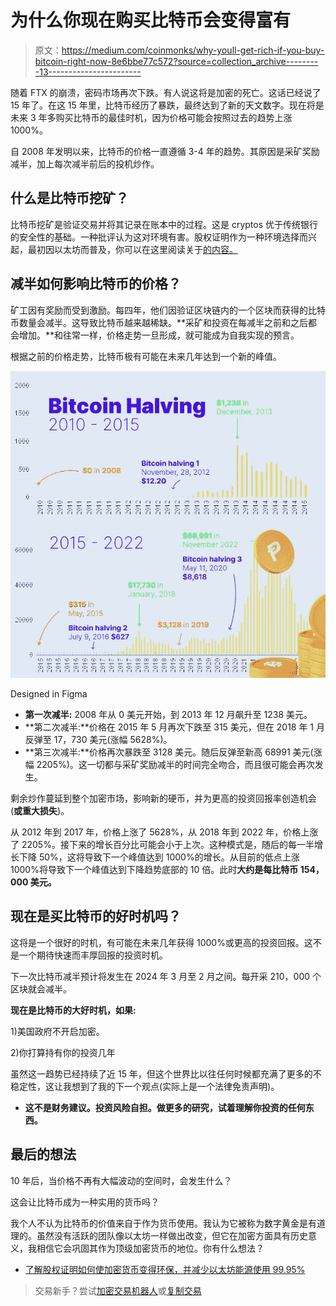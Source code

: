 # 为什么你现在购买比特币会变得富有

> 原文：<https://medium.com/coinmonks/why-youll-get-rich-if-you-buy-bitcoin-right-now-8e6bbe77c572?source=collection_archive---------13----------------------->

随着 FTX 的崩溃，密码市场再次下跌。有人说这将是加密的死亡。这话已经说了 15 年了。在这 15 年里，比特币经历了暴跌，最终达到了新的天文数字。现在将是未来 3 年多购买比特币的最佳时机，因为价格可能会按照过去的趋势上涨 1000%。

自 2008 年发明以来，比特币的价格一直遵循 3-4 年的趋势。其原因是采矿奖励减半，加上每次减半前后的投机炒作。

## 什么是比特币挖矿？

比特币挖矿是验证交易并将其记录在账本中的过程。这是 cryptos 优于传统银行的安全性的基础。一种批评认为这对环境有害。股权证明作为一种环境选择而兴起，最初因以太坊而普及，你可以在这里阅读关于[的内容。](/@aidanmcmurray/why-proof-of-stake-is-the-future-5d885f6d0dea)

## 减半如何影响比特币的价格？

矿工因有奖励而受到激励。每四年，他们因验证区块链内的一个区块而获得的比特币数量会减半。这导致比特币越来越稀缺。**采矿和投资在每减半之前和之后都会增加。**和往常一样，价格走势一旦形成，就可能成为自我实现的预言。

根据之前的价格走势，比特币极有可能在未来几年达到一个新的峰值。

![](img/5b05447f2027693ae37c9aed5ce3b89c.png)

Designed in Figma

*   **第一次减半:** 2008 年从 0 美元开始，到 2013 年 12 月飙升至 1238 美元。
*   **第二次减半:**价格在 2015 年 5 月再次下跌至 315 美元，但在 2018 年 1 月反弹至 17，730 美元(涨幅 5628%)。
*   **第三次减半:**价格再次暴跌至 3128 美元。随后反弹至新高 68991 美元(涨幅 2205%)。这一切都与采矿奖励减半的时间完全吻合，而且很可能会再次发生。

剩余炒作蔓延到整个加密市场，影响新的硬币，并为更高的投资回报率创造机会(**或重大损失**)。

从 2012 年到 2017 年，价格上涨了 5628%，从 2018 年到 2022 年，价格上涨了 2205%。接下来的增长百分比可能会小于上次。这种模式是，随后的每一半增长下降 50%，这将导致下一个峰值达到 1000%的增长。从目前的低点上涨 1000%将导致下一个峰值达到下降趋势底部的 10 倍。此时**大约是每比特币 154，000 美元。**

## 现在是买比特币的好时机吗？

这将是一个很好的时机，有可能在未来几年获得 1000%或更高的投资回报。这不是一个期待快速而丰厚回报的投资时机。

下一次比特币减半预计将发生在 2024 年 3 月至 2 月之间。每开采 210，000 个区块就会减半。

**现在是比特币的大好时机，如果:**

1)美国政府不开启加密。

2)你打算持有你的投资几年

虽然这一趋势已经持续了近 15 年，但这个世界比以往任何时候都充满了更多的不稳定性，这让我想到了我的下一个观点(实际上是一个法律免责声明)。

*   **这不是财务建议。投资风险自担。做更多的研究，试着理解你投资的任何东西。**

## 最后的想法

10 年后，当价格不再有大幅波动的空间时，会发生什么？

这会让比特币成为一种实用的货币吗？

我个人不认为比特币的价值来自于作为货币使用。我认为它被称为数字黄金是有道理的。虽然没有活跃的团队像以太坊一样做出改变，但它在加密方面具有历史意义，我相信它会巩固其作为顶级加密货币的地位。你有什么想法？

*   [了解股权证明如何使加密货币变得环保，并减少以太坊能源使用 99.95%](/@aidanmcmurray/why-proof-of-stake-is-the-future-5d885f6d0dea)

> 交易新手？尝试[加密交易机器人](/coinmonks/crypto-trading-bot-c2ffce8acb2a)或[复制交易](/coinmonks/top-10-crypto-copy-trading-platforms-for-beginners-d0c37c7d698c)